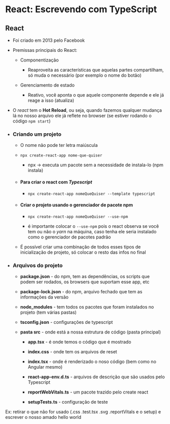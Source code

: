 # React: Escrevendo com TypeScript

## React

- Foi criado em 2013 pelo Facebook

- Premissas principais do React:
  
  - Componentização
    
    - Reaproveita as características que aquelas partes compartilham, só muda o necessário (por exemplo o nome do botão)
  
  - Gerenciamento de estado
    
    - Reativo, você aponta o que aquele componente depende e ele já reage a isso (atualiza)

- O *react* tem o **Hot Reload**, ou seja, quando fazemos qualquer mudança lá no nosso arquivo ele já reflete no browser (se estiver rodando o código `npm start`)

- ### Criando um projeto
  
  - O nome não pode ter letra maiúscula 
  
  - ``npx create-react-app nome-que-quiser``
    
    - npx -> executa um pacote sem a necessidade de instala-lo (npm instala)
  
  - #### Para criar o react com *Typescript*
    
    - ``npx create-react-app nomeQueQuiser --template typescript``
  
  - #### Criar o projeto usando o gerenciador de pacote npm
    
    - ``npx create-react-app nomeQueQuiser --use-npm``
    
    - é importante colocar o `--use-npm` pois o react observa se você tem ou não o *yarn* na máquina, caso tenha ele seria instalado como o gerenciador de pacotes padrão
  
  - É possível criar uma combinação de todos esses tipos de inicialização de projeto, só colocar o resto das infos no final

- ### Arquivos do projeto
  
  - **package.json** - do npm, tem as dependências, os scripts que podem ser rodados, os browsers que suportam esse app, etc
  
  - **package-lock.json** - do npm, arquivo fechado que tem as informações da versão
  
  - **node_modules** - tem todos os pacotes que foram instalados no projeto (tem várias pastas)
  
  - **tsconfig.json** - configurações de typescript
  
  - **pasta src** - onde está a nossa estrutura de código (pasta principal)
    
    - **app.tsx** - é onde temos o código que é mostrado
    
    - **index.css** - onde tem os arquivos de reset
    
    - **index.tsx** - onde é renderizado o noso código (bem como no Angular mesmo)
    
    - **react-app-env.d.ts** - arquivos de descrição que são usados pelo Typescript
    
    - **reportWebVitals.ts** - um pacote trazido pelo create react
    
    - **setupTests.ts** - configuração de teste



Ex: retirar o que não for usado (.css .test.tsx .svg .reportVitals e o setup) e escrever o nosso amado hello world






